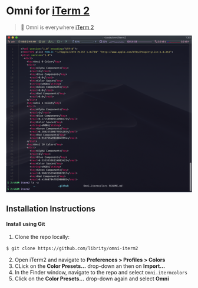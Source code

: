 # Omni for [iTerm 2](http://iterm2.com)

> 🎨 Omni is everywhere [iTerm 2](http://iterm2.com)

![Screenshot](.github/iterm2.png)

## Installation Instructions

#### Install using Git

1. Clone the repo locally:

```bash
$ git clone https://github.com/librity/omni-iterm2
```

2. Open iTerm2 and navigate to **Preferences > Profiles > Colors**
3. CLick on the **Color Presets...** drop-down an then on **Import...**
4. In the Finder window, navigate to the repo and select `Omni.itermcolors`
5. Click on the **Color Presets...** drop-down again and select **Omni**
